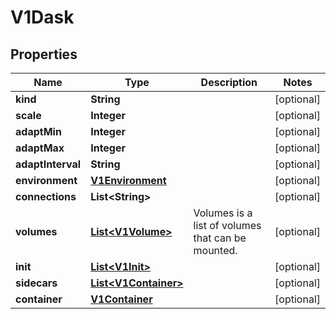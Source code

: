 
# V1Dask

## Properties
Name | Type | Description | Notes
------------ | ------------- | ------------- | -------------
**kind** | **String** |  |  [optional]
**scale** | **Integer** |  |  [optional]
**adaptMin** | **Integer** |  |  [optional]
**adaptMax** | **Integer** |  |  [optional]
**adaptInterval** | **String** |  |  [optional]
**environment** | [**V1Environment**](V1Environment.md) |  |  [optional]
**connections** | **List&lt;String&gt;** |  |  [optional]
**volumes** | [**List&lt;V1Volume&gt;**](V1Volume.md) | Volumes is a list of volumes that can be mounted. |  [optional]
**init** | [**List&lt;V1Init&gt;**](V1Init.md) |  |  [optional]
**sidecars** | [**List&lt;V1Container&gt;**](V1Container.md) |  |  [optional]
**container** | [**V1Container**](V1Container.md) |  |  [optional]



